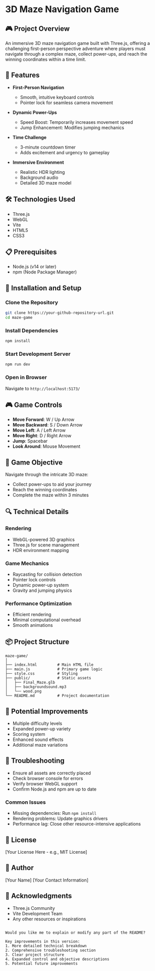 # 3D Maze Navigation Game

## 🎮 Project Overview

An immersive 3D maze navigation game built with Three.js, offering a challenging first-person perspective adventure where players must navigate through a complex maze, collect power-ups, and reach the winning coordinates within a time limit.

## 🌟 Features

- **First-Person Navigation**
  - Smooth, intuitive keyboard controls
  - Pointer lock for seamless camera movement

- **Dynamic Power-Ups**
  - Speed Boost: Temporarily increases movement speed
  - Jump Enhancement: Modifies jumping mechanics

- **Time Challenge**
  - 3-minute countdown timer
  - Adds excitement and urgency to gameplay

- **Immersive Environment**
  - Realistic HDR lighting
  - Background audio
  - Detailed 3D maze model

## 🛠 Technologies Used

- Three.js
- WebGL
- Vite
- HTML5
- CSS3

## 📋 Prerequisites

- Node.js (v14 or later)
- npm (Node Package Manager)

## 🚀 Installation and Setup

### Clone the Repository
```bash
git clone https://your-github-repository-url.git
cd maze-game
```

### Install Dependencies
```bash
npm install
```

### Start Development Server
```bash
npm run dev
```

### Open in Browser
Navigate to `http://localhost:5173/`

## 🎮 Game Controls

- **Move Forward**: W / Up Arrow
- **Move Backward**: S / Down Arrow
- **Move Left**: A / Left Arrow
- **Move Right**: D / Right Arrow
- **Jump**: Spacebar
- **Look Around**: Mouse Movement

## 🎯 Game Objective

Navigate through the intricate 3D maze:
- Collect power-ups to aid your journey
- Reach the winning coordinates
- Complete the maze within 3 minutes

## 🔍 Technical Details

### Rendering
- WebGL-powered 3D graphics
- Three.js for scene management
- HDR environment mapping

### Game Mechanics
- Raycasting for collision detection
- Pointer lock controls
- Dynamic power-up system
- Gravity and jumping physics

### Performance Optimization
- Efficient rendering
- Minimal computational overhead
- Smooth animations

## 📦 Project Structure

```
maze-game/
│
├── index.html         # Main HTML file
├── main.js            # Primary game logic
├── style.css          # Styling
├── public/            # Static assets
│   ├── Final_Maze.glb
│   ├── backgroundsound.mp3
│   └── wood.png
└── README.md          # Project documentation
```

## 🚧 Potential Improvements

- Multiple difficulty levels
- Expanded power-up variety
- Scoring system
- Enhanced sound effects
- Additional maze variations

## 🐛 Troubleshooting

- Ensure all assets are correctly placed
- Check browser console for errors
- Verify browser WebGL support
- Confirm Node.js and npm are up to date

### Common Issues
- Missing dependencies: Run `npm install`
- Rendering problems: Update graphics drivers
- Performance lag: Close other resource-intensive applications

## 📝 License

[Your License Here - e.g., MIT License]

## 👤 Author

[Your Name]
[Your Contact Information]

## 🙏 Acknowledgments

- Three.js Community
- Vite Development Team
- Any other resources or inspirations
```

Would you like me to explain or modify any part of the README?

Key improvements in this version:
1. More detailed technical breakdown
2. Comprehensive troubleshooting section
3. Clear project structure
4. Expanded control and objective descriptions
5. Potential future improvements
